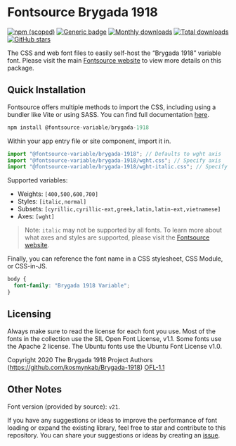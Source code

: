 # Fontsource Brygada 1918

[![npm (scoped)](https://img.shields.io/npm/v/@fontsource-variable/brygada-1918?color=brightgreen)](https://www.npmjs.com/package/@fontsource-variable/brygada-1918) [![Generic badge](https://img.shields.io/badge/fontsource-passing-brightgreen)](https://github.com/fontsource/fontsource) [![Monthly downloads](https://badgen.net/npm/dm/@fontsource-variable/brygada-1918)](https://github.com/fontsource/fontsource) [![Total downloads](https://badgen.net/npm/dt/@fontsource-variable/brygada-1918)](https://github.com/fontsource/fontsource) [![GitHub stars](https://img.shields.io/github/stars/fontsource/fontsource.svg?style=social&label=Star)](https://github.com/fontsource/fontsource/stargazers)

The CSS and web font files to easily self-host the “Brygada 1918” variable font. Please visit the main [Fontsource website](https://fontsource.org/fonts/brygada-1918) to view more details on this package.

## Quick Installation

Fontsource offers multiple methods to import the CSS, including using a bundler like Vite or using SASS. You can find full documentation [here](https://fontsource.org/docs/getting-started/introduction).

```javascript
npm install @fontsource-variable/brygada-1918
```

Within your app entry file or site component, import it in.

```javascript
import "@fontsource-variable/brygada-1918"; // Defaults to wght axis
import "@fontsource-variable/brygada-1918/wght.css"; // Specify axis
import "@fontsource-variable/brygada-1918/wght-italic.css"; // Specify axis and style
```

Supported variables:
- Weights: `[400,500,600,700]`
- Styles: `[italic,normal]`
- Subsets: `[cyrillic,cyrillic-ext,greek,latin,latin-ext,vietnamese]`
- Axes: `[wght]`

> Note: `italic` may not be supported by all fonts. To learn more about what axes and styles are supported, please visit the [Fontsource website](https://fontsource.org/fonts/brygada-1918).

Finally, you can reference the font name in a CSS stylesheet, CSS Module, or CSS-in-JS.

```css
body {
  font-family: "Brygada 1918 Variable";
}
```

## Licensing
Always make sure to read the license for each font you use. Most of the fonts in the collection use the SIL Open Font License, v1.1. Some fonts use the Apache 2 license. The Ubuntu fonts use the Ubuntu Font License v1.0.

Copyright 2020 The Brygada 1918 Project Authors (https://github.com/kosmynkab/Brygada-1918)
[OFL-1.1](http://scripts.sil.org/OFL)

## Other Notes
Font version (provided by source): `v21`.

If you have any suggestions or ideas to improve the performance of font loading or expand the existing library, feel free to star and contribute to this repository. You can share your suggestions or ideas by creating an [issue](https://github.com/fontsource/fontsource/issues).
